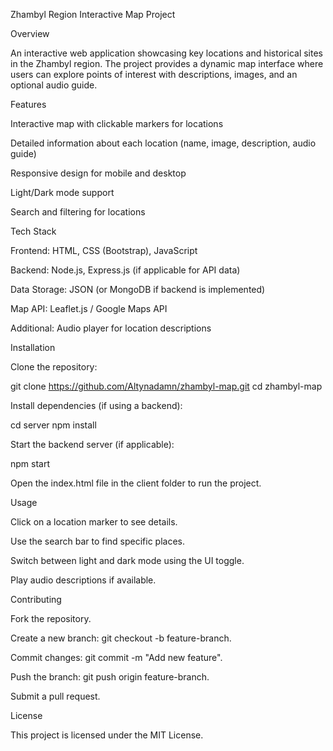 Zhambyl Region Interactive Map Project

Overview

An interactive web application showcasing key locations and historical sites in the Zhambyl region. The project provides a dynamic map interface where users can explore points of interest with descriptions, images, and an optional audio guide.

Features

Interactive map with clickable markers for locations

Detailed information about each location (name, image, description, audio guide)

Responsive design for mobile and desktop

Light/Dark mode support

Search and filtering for locations

Tech Stack

Frontend: HTML, CSS (Bootstrap), JavaScript

Backend: Node.js, Express.js (if applicable for API data)

Data Storage: JSON (or MongoDB if backend is implemented)

Map API: Leaflet.js / Google Maps API

Additional: Audio player for location descriptions

Installation

Clone the repository:

git clone https://github.com/Altynadamn/zhambyl-map.git
cd zhambyl-map

Install dependencies (if using a backend):

cd server
npm install

Start the backend server (if applicable):

npm start

Open the index.html file in the client folder to run the project.

Usage

Click on a location marker to see details.

Use the search bar to find specific places.

Switch between light and dark mode using the UI toggle.

Play audio descriptions if available.

Contributing

Fork the repository.

Create a new branch: git checkout -b feature-branch.

Commit changes: git commit -m "Add new feature".

Push the branch: git push origin feature-branch.

Submit a pull request.

License

This project is licensed under the MIT License.


